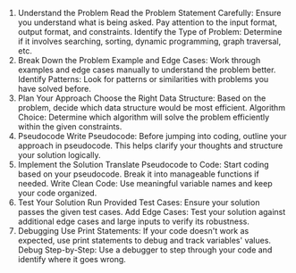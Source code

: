 1. Understand the Problem
Read the Problem Statement Carefully: Ensure you understand what is being asked. Pay attention to the input format, output format, and constraints.
Identify the Type of Problem: Determine if it involves searching, sorting, dynamic programming, graph traversal, etc.
2. Break Down the Problem
Example and Edge Cases: Work through examples and edge cases manually to understand the problem better.
Identify Patterns: Look for patterns or similarities with problems you have solved before.
3. Plan Your Approach
Choose the Right Data Structure: Based on the problem, decide which data structure would be most efficient.
Algorithm Choice: Determine which algorithm will solve the problem efficiently within the given constraints.
4. Pseudocode
Write Pseudocode: Before jumping into coding, outline your approach in pseudocode. This helps clarify your thoughts and structure your solution logically.
5. Implement the Solution
Translate Pseudocode to Code: Start coding based on your pseudocode. Break it into manageable functions if needed.
Write Clean Code: Use meaningful variable names and keep your code organized.
6. Test Your Solution
Run Provided Test Cases: Ensure your solution passes the given test cases.
Add Edge Cases: Test your solution against additional edge cases and large inputs to verify its robustness.
7. Debugging
Use Print Statements: If your code doesn't work as expected, use print statements to debug and track variables' values.
Debug Step-by-Step: Use a debugger to step through your code and identify where it goes wrong.